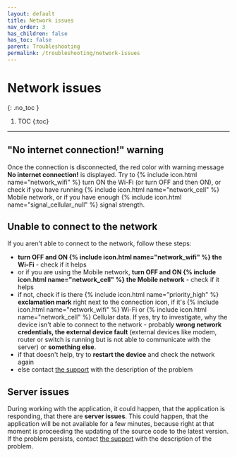 ```yaml
---
layout: default
title: Network issues
nav_order: 3
has_children: false
has_toc: false
parent: Troubleshooting
permalink: /troubleshooting/network-issues
---
```


# Network issues
{: .no_toc }

1. TOC
{:toc}

---

## "No internet connection!" warning
Once the connection is disconnected, <span class="text-red-200"> the red color with warning message **No internet connection!** is displayed.</span> Try to {% include icon.html name="network_wifi" %} turn ON the Wi-Fi (or turn OFF and then ON), or check if you have running {% include icon.html name="network_cell" %} Mobile network, or if you have enough {% include icon.html name="signal_cellular_null" %} signal strength.

## Unable to connect to the network
If you aren't able to connect to the network, follow these steps:
- **turn OFF and ON {% include icon.html name="network_wifi" %} the Wi-Fi** - check if it helps
- or if you are using the Mobile network, **turn OFF and ON {% include icon.html name="network_cell" %} the Mobile network** - check if it helps
- if not, check if is there {% include icon.html name="priority_high" %} **exclamation mark** right next to the connection icon, if it's {% include icon.html name="network_wifi" %} Wi-Fi or {% include icon.html name="network_cell" %} Cellular data. If yes, try to investigate, why the device isn't able to connect to the network - probably **wrong network credentials, the external device fault** (external devices like modem, router or switch is running but is not able to communicate with the server) or **something else**.
- if that doesn't help, try to **restart the device** and check the network again
- else contact [the support](mailto:support@orderlord.com) with the description of the problem

## Server issues
<span class="text-red-200">During working with the application, it could happen, that the application is responding, that there are **server issues**. This could happen, that the application will be not available for a few minutes, because right at that moment is proceeding the updating of the source code to the latest version. If the problem persists, contact [the support](mailto:support@orderlord.com) with the description of the problem.</span>
